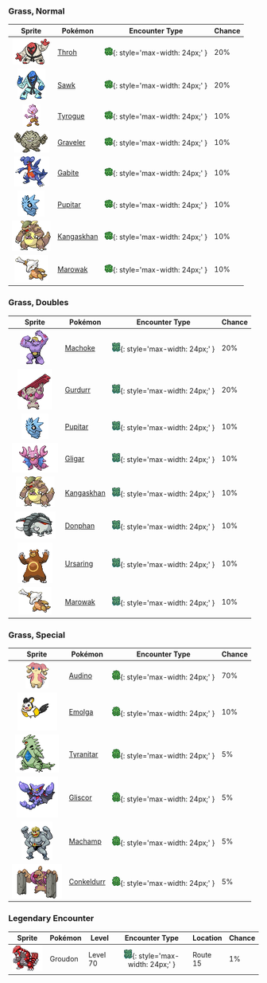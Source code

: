 

### Grass, Normal

| Sprite | Pokémon | Encounter Type | Chance |
| :---: | --- | :---: | --- |
| ![throh](../assets/sprites/throh/front.gif) | [Throh](../pokemon/throh.md/) | ![Grass, Normal](../assets/encounter_types/grass_normal.png){: style='max-width: 24px;' } | 20% |
| ![sawk](../assets/sprites/sawk/front.gif) | [Sawk](../pokemon/sawk.md/) | ![Grass, Normal](../assets/encounter_types/grass_normal.png){: style='max-width: 24px;' } | 20% |
| ![tyrogue](../assets/sprites/tyrogue/front.gif) | [Tyrogue](../pokemon/tyrogue.md/) | ![Grass, Normal](../assets/encounter_types/grass_normal.png){: style='max-width: 24px;' } | 10% |
| ![graveler](../assets/sprites/graveler/front.gif) | [Graveler](../pokemon/graveler.md/) | ![Grass, Normal](../assets/encounter_types/grass_normal.png){: style='max-width: 24px;' } | 10% |
| ![gabite](../assets/sprites/gabite/front.gif) | [Gabite](../pokemon/gabite.md/) | ![Grass, Normal](../assets/encounter_types/grass_normal.png){: style='max-width: 24px;' } | 10% |
| ![pupitar](../assets/sprites/pupitar/front.gif) | [Pupitar](../pokemon/pupitar.md/) | ![Grass, Normal](../assets/encounter_types/grass_normal.png){: style='max-width: 24px;' } | 10% |
| ![kangaskhan](../assets/sprites/kangaskhan/front.gif) | [Kangaskhan](../pokemon/kangaskhan.md/) | ![Grass, Normal](../assets/encounter_types/grass_normal.png){: style='max-width: 24px;' } | 10% |
| ![marowak](../assets/sprites/marowak/front.gif) | [Marowak](../pokemon/marowak.md/) | ![Grass, Normal](../assets/encounter_types/grass_normal.png){: style='max-width: 24px;' } | 10%

### Grass, Doubles

| Sprite | Pokémon | Encounter Type | Chance |
| :---: | --- | :---: | --- |
| ![machoke](../assets/sprites/machoke/front.gif) | [Machoke](../pokemon/machoke.md/) | ![Grass, Doubles](../assets/encounter_types/grass_doubles.png){: style='max-width: 24px;' } | 20% |
| ![gurdurr](../assets/sprites/gurdurr/front.gif) | [Gurdurr](../pokemon/gurdurr.md/) | ![Grass, Doubles](../assets/encounter_types/grass_doubles.png){: style='max-width: 24px;' } | 20% |
| ![pupitar](../assets/sprites/pupitar/front.gif) | [Pupitar](../pokemon/pupitar.md/) | ![Grass, Doubles](../assets/encounter_types/grass_doubles.png){: style='max-width: 24px;' } | 10% |
| ![gligar](../assets/sprites/gligar/front.gif) | [Gligar](../pokemon/gligar.md/) | ![Grass, Doubles](../assets/encounter_types/grass_doubles.png){: style='max-width: 24px;' } | 10% |
| ![kangaskhan](../assets/sprites/kangaskhan/front.gif) | [Kangaskhan](../pokemon/kangaskhan.md/) | ![Grass, Doubles](../assets/encounter_types/grass_doubles.png){: style='max-width: 24px;' } | 10% |
| ![donphan](../assets/sprites/donphan/front.gif) | [Donphan](../pokemon/donphan.md/) | ![Grass, Doubles](../assets/encounter_types/grass_doubles.png){: style='max-width: 24px;' } | 10% |
| ![ursaring](../assets/sprites/ursaring/front.gif) | [Ursaring](../pokemon/ursaring.md/) | ![Grass, Doubles](../assets/encounter_types/grass_doubles.png){: style='max-width: 24px;' } | 10% |
| ![marowak](../assets/sprites/marowak/front.gif) | [Marowak](../pokemon/marowak.md/) | ![Grass, Doubles](../assets/encounter_types/grass_doubles.png){: style='max-width: 24px;' } | 10%

### Grass, Special

| Sprite | Pokémon | Encounter Type | Chance |
| :---: | --- | :---: | --- |
| ![audino](../assets/sprites/audino/front.gif) | [Audino](../pokemon/audino.md/) | ![Grass, Special](../assets/encounter_types/grass_special.png){: style='max-width: 24px;' } | 70% |
| ![emolga](../assets/sprites/emolga/front.gif) | [Emolga](../pokemon/emolga.md/) | ![Grass, Special](../assets/encounter_types/grass_special.png){: style='max-width: 24px;' } | 10% |
| ![tyranitar](../assets/sprites/tyranitar/front.gif) | [Tyranitar](../pokemon/tyranitar.md/) | ![Grass, Special](../assets/encounter_types/grass_special.png){: style='max-width: 24px;' } | 5% |
| ![gliscor](../assets/sprites/gliscor/front.gif) | [Gliscor](../pokemon/gliscor.md/) | ![Grass, Special](../assets/encounter_types/grass_special.png){: style='max-width: 24px;' } | 5% |
| ![machamp](../assets/sprites/machamp/front.gif) | [Machamp](../pokemon/machamp.md/) | ![Grass, Special](../assets/encounter_types/grass_special.png){: style='max-width: 24px;' } | 5% |
| ![conkeldurr](../assets/sprites/conkeldurr/front.gif) | [Conkeldurr](../pokemon/conkeldurr.md/) | ![Grass, Special](../assets/encounter_types/grass_special.png){: style='max-width: 24px;' } | 5% |

### Legendary Encounter

| Sprite | Pokémon | Level | Encounter Type | Location | Chance |
| :---: | --- | --- | :---: | --- | --- |
| ![groudon](../assets/sprites/groudon/front.gif) | Groudon | Level 70 | ![grass_doubles](../assets/encounter_types/grass_doubles.png){: style='max-width: 24px;' } | Route 15 | 1% |
